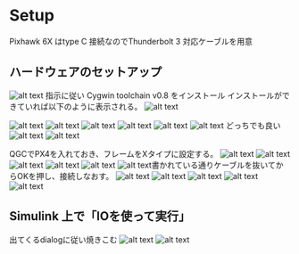 # Setup

Pixhawk 6X はtype C 接続なのでThunderbolt 3 対応ケーブルを用意

## ハードウェアのセットアップ

![alt text](image.png)
指示に従い Cygwin toolchain v0.8 をインストール
インストールができていれば以下のように表示される。
![alt text](image-1.png)

![alt text](image-2.png)
![alt text](image-3.png)
![alt text](image-4.png)
![alt text](image-5.png)
![alt text](image-6.png)
![alt text](image-7.png) どっちでも良い
![alt text](image-8.png)
![alt text](image-9.png)

QGCでPX4を入れておき、フレームをXタイプに設定する。
![alt text](image-10.png)
![alt text](image-11.png)
![alt text](image-12.png)
![alt text](image-13.png)
![alt text](image-14.png)
![alt text](image-15.png)書かれている通りケーブルを抜いてからOKを押し、接続しなおす。
![alt text](image-16.png)
![alt text](image-17.png)
![alt text](image-18.png)
![alt text](image-19.png)
![alt text](image-20.png)

## Simulink 上で「IOを使って実行」

出てくるdialogに従い焼きこむ
![alt text](image-21.png)
![alt text](image-22.png)
